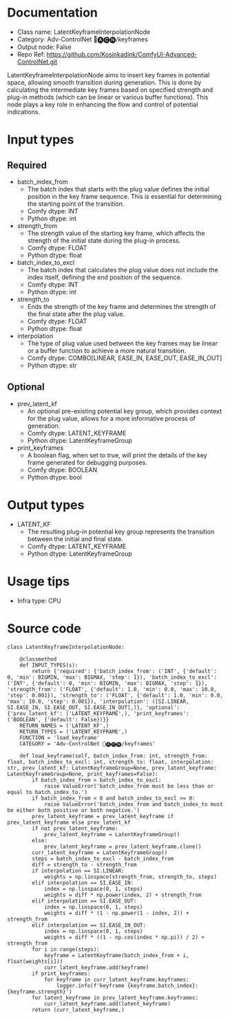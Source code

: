 # Documentation
- Class name: LatentKeyframeInterpolationNode
- Category: Adv-ControlNet 🛂🅐🅒🅝/keyframes
- Output node: False
- Repo Ref: https://github.com/Kosinkadink/ComfyUI-Advanced-ControlNet.git

LatentKeyframeInterpolationNode aims to insert key frames in potential space, allowing smooth transition during generation. This is done by calculating the intermediate key frames based on specified strength and plug-in methods (which can be linear or various buffer functions). This node plays a key role in enhancing the flow and control of potential indications.

# Input types
## Required
- batch_index_from
    - The batch index that starts with the plug value defines the initial position in the key frame sequence. This is essential for determining the starting point of the transition.
    - Comfy dtype: INT
    - Python dtype: int
- strength_from
    - The strength value of the starting key frame, which affects the strength of the initial state during the plug-in process.
    - Comfy dtype: FLOAT
    - Python dtype: float
- batch_index_to_excl
    - The batch index that calculates the plug value does not include the index itself, defining the end position of the sequence.
    - Comfy dtype: INT
    - Python dtype: int
- strength_to
    - Ends the strength of the key frame and determines the strength of the final state after the plug value.
    - Comfy dtype: FLOAT
    - Python dtype: float
- interpolation
    - The type of plug value used between the key frames may be linear or a buffer function to achieve a more natural transition.
    - Comfy dtype: COMBO[LINEAR, EASE_IN, EASE_OUT, EASE_IN_OUT]
    - Python dtype: str
## Optional
- prev_latent_kf
    - An optional pre-existing potential key group, which provides context for the plug value, allows for a more informative process of generation.
    - Comfy dtype: LATENT_KEYFRAME
    - Python dtype: LatentKeyframeGroup
- print_keyframes
    - A boolean flag, when set to true, will print the details of the key frame generated for debugging purposes.
    - Comfy dtype: BOOLEAN
    - Python dtype: bool

# Output types
- LATENT_KF
    - The resulting plug-in potential key group represents the transition between the initial and final state.
    - Comfy dtype: LATENT_KEYFRAME
    - Python dtype: LatentKeyframeGroup

# Usage tips
- Infra type: CPU

# Source code
```
class LatentKeyframeInterpolationNode:

    @classmethod
    def INPUT_TYPES(s):
        return {'required': {'batch_index_from': ('INT', {'default': 0, 'min': BIGMIN, 'max': BIGMAX, 'step': 1}), 'batch_index_to_excl': ('INT', {'default': 0, 'min': BIGMIN, 'max': BIGMAX, 'step': 1}), 'strength_from': ('FLOAT', {'default': 1.0, 'min': 0.0, 'max': 10.0, 'step': 0.001}), 'strength_to': ('FLOAT', {'default': 1.0, 'min': 0.0, 'max': 10.0, 'step': 0.001}), 'interpolation': ([SI.LINEAR, SI.EASE_IN, SI.EASE_OUT, SI.EASE_IN_OUT],)}, 'optional': {'prev_latent_kf': ('LATENT_KEYFRAME',), 'print_keyframes': ('BOOLEAN', {'default': False})}}
    RETURN_NAMES = ('LATENT_KF',)
    RETURN_TYPES = ('LATENT_KEYFRAME',)
    FUNCTION = 'load_keyframe'
    CATEGORY = 'Adv-ControlNet 🛂🅐🅒🅝/keyframes'

    def load_keyframe(self, batch_index_from: int, strength_from: float, batch_index_to_excl: int, strength_to: float, interpolation: str, prev_latent_kf: LatentKeyframeGroup=None, prev_latent_keyframe: LatentKeyframeGroup=None, print_keyframes=False):
        if batch_index_from > batch_index_to_excl:
            raise ValueError('batch_index_from must be less than or equal to batch_index_to.')
        if batch_index_from < 0 and batch_index_to_excl >= 0:
            raise ValueError('batch_index_from and batch_index_to must be either both positive or both negative.')
        prev_latent_keyframe = prev_latent_keyframe if prev_latent_keyframe else prev_latent_kf
        if not prev_latent_keyframe:
            prev_latent_keyframe = LatentKeyframeGroup()
        else:
            prev_latent_keyframe = prev_latent_keyframe.clone()
        curr_latent_keyframe = LatentKeyframeGroup()
        steps = batch_index_to_excl - batch_index_from
        diff = strength_to - strength_from
        if interpolation == SI.LINEAR:
            weights = np.linspace(strength_from, strength_to, steps)
        elif interpolation == SI.EASE_IN:
            index = np.linspace(0, 1, steps)
            weights = diff * np.power(index, 2) + strength_from
        elif interpolation == SI.EASE_OUT:
            index = np.linspace(0, 1, steps)
            weights = diff * (1 - np.power(1 - index, 2)) + strength_from
        elif interpolation == SI.EASE_IN_OUT:
            index = np.linspace(0, 1, steps)
            weights = diff * ((1 - np.cos(index * np.pi)) / 2) + strength_from
        for i in range(steps):
            keyframe = LatentKeyframe(batch_index_from + i, float(weights[i]))
            curr_latent_keyframe.add(keyframe)
        if print_keyframes:
            for keyframe in curr_latent_keyframe.keyframes:
                logger.info(f'keyframe {keyframe.batch_index}:{keyframe.strength}')
        for latent_keyframe in prev_latent_keyframe.keyframes:
            curr_latent_keyframe.add(latent_keyframe)
        return (curr_latent_keyframe,)
```
